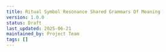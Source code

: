 ```yaml
---
title: Ritual Symbol Resonance Shared Grammars Of Meaning
version: 1.0.0
status: Draft
last_updated: 2025-06-21
maintained_by: Project Team
tags: []
---
```

